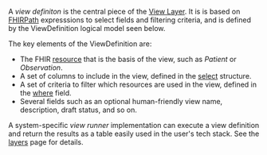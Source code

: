 A *view definiton* is the central piece of the [View Layer](layers.html#the-view-layer).
It is is based on [FHIRPath](https://hl7.org/fhirpath/) expresssions to select fields and filtering 
criteria, and is defined by the ViewDefinition logical model seen below. 

The key elements of the ViewDefinition are:

* The FHIR [resource](#diff_ViewDefinition.resource) 
that is the basis of the view, such as *Patient* or *Observation*.
* A set of columns to include in the view, defined in the [select](#diff_ViewDefinition.select) structure.
* A set of criteria to filter which resources are used in the view, defined in 
the [where](#diff_ViewDefinition.where) field.
* Several fields such as an optional human-friendly view name, description, draft status, and so on.

A system-specific *view runner* implementation can execute a view definition and
return the results as a table easily used in the user's tech stack. See the [layers](layers.html) page for details. 